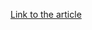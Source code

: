 [Link to the article](https://about.fb.com/news/2020/09/removing-coordinated-inauthentic-behavior-china-philippines/)
